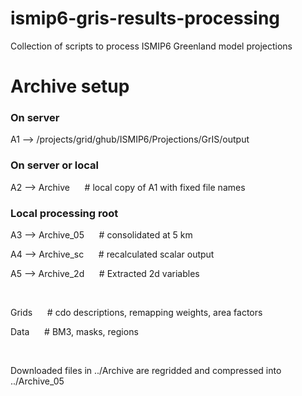 # ismip6-gris-results-processing
Collection of scripts to process ISMIP6 Greenland model projections

# Archive setup

### On server
A1 --> /projects/grid/ghub/ISMIP6/Projections/GrIS/output

### On server or local
A2 --> Archive            &nbsp;&nbsp;&nbsp;&nbsp; # local copy of A1 with fixed file names

### Local processing root
A3 --> Archive_05         &nbsp;&nbsp;&nbsp;&nbsp; # consolidated at 5 km

A4 --> Archive_sc         &nbsp;&nbsp;&nbsp;&nbsp; # recalculated scalar output

A5 --> Archive_2d         &nbsp;&nbsp;&nbsp;&nbsp; # Extracted 2d variables

<br>

Grids              &nbsp;&nbsp;&nbsp;&nbsp; # cdo descriptions, remapping weights, area factors

Data               &nbsp;&nbsp;&nbsp;&nbsp; # BM3, masks, regions

<br>

Downloaded files in ../Archive are regridded and compressed into ../Archive_05

